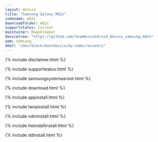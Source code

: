 ```yaml
---
layout: device
title: "Samsung Galaxy M02s"
codename: m02s
downloadfolder: m02s
supportstatus: Current
maintainer: Ragebreaker
devicetree: "https://github.com/TeamWin/android_device_samsung_m02s"
oem: Samsung
ddof: "/dev/block/bootdevice/by-name/recovery"
---
```


{% include disclaimer.html %}

{% include supportstatus.html %}

{% include samsungsystemasroot.html %}

{% include download.html %}

{% include appinstall.html %}

{% include twrpinstall.html %}

{% include odininstall.html %}

{% include heimdallinstall.html %}

{% include ddinstall.html %}